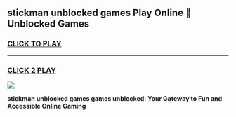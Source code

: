 
## stickman unblocked games Play Online 👋 Unblocked Games
<h3>
<a href="https://premium.freeplayer.one?title=stickman_unblocked_games&ref=19F">CLICK TO PLAY</a></h3>
<hr>

<h3>
<a href="https://premium.freeplayer.one?title=stickman_unblocked_games&ref=19F">CLICK 2 PLAY</a>
  
</h3>

<a href="https://premium.freeplayer.one?title=stickman_unblocked_games&ref=19F"><img src="https://clearcache.store/games.png"></a>


**stickman unblocked games games unblocked: Your Gateway to Fun and Accessible Online Gaming**
